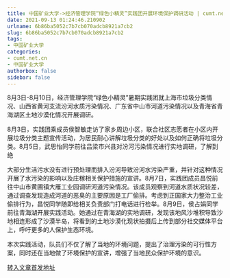 ```yaml
---
title: 中国矿业大学->经济管理学院“绿色小精灵”实践团开展环境保护调研活动 | cumt.net.cn
date: 2021-09-13 01:24:46.210902
urlname: 6b86ba5052c7b7cb070adcb8921a7cb2
slug: 6b86ba5052c7b7cb070adcb8921a7cb2
tags: 
- 中国矿业大学
categories:
- cumt.net.cn
- 中国矿业大学
authorbox: false
sidebar: false
---
```

8月3日-8月10日，经济管理学院“绿色小精灵”暑期实践团就上海市垃圾分类情况、山西省黄河支流汾河水质污染情况、广东省中山市河道污染情况以及青海省青海湖区土地沙漠化情况开展调研。

8月3日，实践团乘成员侯智敏走访了家乡周边小区，联合社区志愿者在小区内开展垃圾分类主题宣传活动，为居民耐心讲解垃圾分类的好处以及如何正确将垃圾分类。8月5日，武思怡同学前往吕梁市兴县对汾河污染情况进行实地调研，了解到绝
<!--more-->
大部分生活污水没有进行预处理而排入汾河导致汾河水污染严重，并针对这种情况开展了水污染的影响以及庄稼相关保护措施的宣讲。8月7日，实践团成员昌悦前往中山市黄圃镇大雁工业园调研河道污染情况。该成员观察到河道水质状况较差，通过调查发现造成河道的恶臭的主要原因是工厂偷排。考虑到正国家大力整治工业偷排行为，昌悦同学随即给相关负责部门打电话进行检举。8月9日，侯占娟同学前往青海湖开展实践活动。她通过在青海湖的实地调研，发现该地风沙堆积导致沙地相连形成了沙漠半岛，将看到的土地沙漠化现状拍摄后上传到部分社交媒体平台上，呼吁更多的人保护生态环境。

本次实践活动，队员们不仅了解了当地的环境问题，提出了治理污染的可行性方案，同时还在当地做了环境保护的宣讲，增强了当地民众保护环境的意识。



[转入文章首发地址](http://xwzx.cumt.edu.cn/41/8b/c523a606603/page.htm)